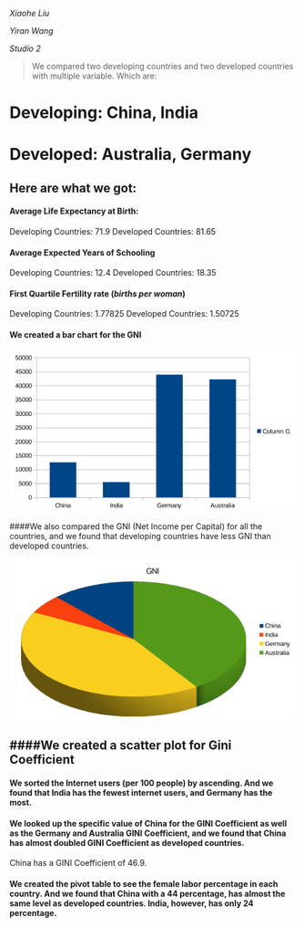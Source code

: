 _Xiaohe Liu_

_Yiran Wang_

_Studio 2_

> We compared two developing countries and two developed countries with multiple variable. Which are:

# Developing: China, India

# Developed: Australia, Germany

## Here are what we got:

#### Average Life Expectancy at Birth:
Developing Countries: 71.9
Developed Countries: 81.65

#### Average Expected Years of Schooling
Developing Countries: 12.4
Developed Countries: 18.35

#### First Quartile Fertility rate (_births per woman_)
Developing Countries: 1.77825
Developed Countries: 1.50725

#### We created a bar chart for the GNI

![GNI-bar](2.png)

####We also compared the GNI (Net Income per Capital) for all the countries, and we found that developing countries have less GNI than developed countries.

![GNI](1.png)

####We created a scatter plot for Gini Coefficient
--

#### We sorted the Internet users (per 100 people) by ascending. And we found that India has the fewest internet users, and Germany has the most.

#### We looked up the specific value of China for the GINI Coefficient as well as the Germany and Australia GINI Coefficient, and we found that China has almost doubled GINI Coefficient as developed countries.
China has a GINI Coefficient of 46.9.

#### We created the pivot table to see the female labor percentage in each country. And we found that China with a 44 percentage, has almost the same level as developed countries. India, however, has only 24 percentage.